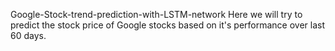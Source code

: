  Google-Stock-trend-prediction-with-LSTM-network
Here we will try to predict the stock price of Google stocks based on it's performance over last 60 days.
